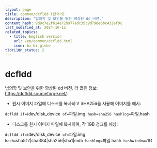 ```yaml
---
layout: page
title: common/dcfldd (한국어)
description: "법의학 및 보안을 위한 향상된 dd 버전."
content_hash: 9d9c7e2fb14e72b977adc35c9d798e6bc432af9c
last_modified_at: 2024-10-12
related_topics:
  - title: English version
    url: /en/common/dcfldd.html
    icon: bi bi-globe
tldri18n_status: 2
---
```

# dcfldd

법의학 및 보안을 위한 향상된 dd 버전.
더 많은 정보: <https://dcfldd.sourceforge.net/>.

- 원시 이미지 파일에 디스크를 복사하고 SHA256을 사용해 이미지를 해시:

`dcfldd if=`<span class="tldr-var badge badge-pill bg-dark-lm bg-white-dm text-white-lm text-dark-dm font-weight-bold">/dev/disk_device</span>` of=`<span class="tldr-var badge badge-pill bg-dark-lm bg-white-dm text-white-lm text-dark-dm font-weight-bold">파일.img</span>` hash=sha256 hashlog=`<span class="tldr-var badge badge-pill bg-dark-lm bg-white-dm text-white-lm text-dark-dm font-weight-bold">파일.hash</span>

- 디스크를 원시 이미지 파일에 복사하여, 각 1GB 청크를 해싱:

`dcfldd if=`<span class="tldr-var badge badge-pill bg-dark-lm bg-white-dm text-white-lm text-dark-dm font-weight-bold">/dev/disk_device</span>` of=`<span class="tldr-var badge badge-pill bg-dark-lm bg-white-dm text-white-lm text-dark-dm font-weight-bold">파일.img</span>` hash=`<span class="tldr-var badge badge-pill bg-dark-lm bg-white-dm text-white-lm text-dark-dm font-weight-bold">sha512|sha384|sha256|sha1|md5</span>` hashlog=`<span class="tldr-var badge badge-pill bg-dark-lm bg-white-dm text-white-lm text-dark-dm font-weight-bold">파일.hash</span>` hashwindow=`<span class="tldr-var badge badge-pill bg-dark-lm bg-white-dm text-white-lm text-dark-dm font-weight-bold">1G</span>
